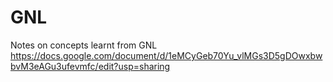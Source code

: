 # GNL

Notes on concepts learnt from GNL
https://docs.google.com/document/d/1eMCyGeb70Yu_vlMGs3D5gDOwxbwbvM3eAGu3ufevmfc/edit?usp=sharing
